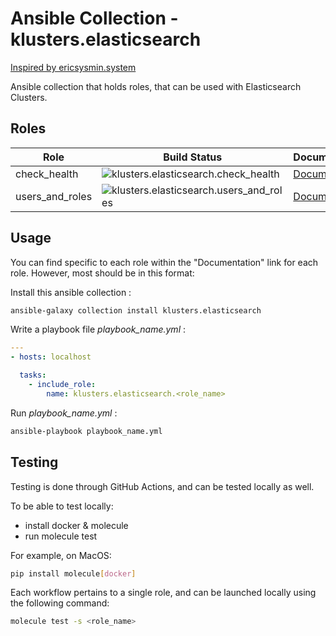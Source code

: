 # Ansible Collection - klusters.elasticsearch
[Inspired by ericsysmin.system](https://galaxy.ansible.com/ericsysmin/system)

Ansible collection that holds roles, that can be used with Elasticsearch Clusters. 

## Roles

| Role      | Build Status                                                                                                                                                                                                                                                        | Documentation                                                                                          |
| --------- | ------------------------------------------------------------------------------------------------------------------------------------------------------------------------------------------------------------------------------------------------------------------- | ------------------------------------------------------------------------------------------------------ |
|  check_health   | ![klusters.elasticsearch.check_health](https://github.com/klusters/ansible-collection-elasticsearch/workflows/klusters.elasticsearch.check_health/badge.svg)          | [Documentation](https://github.com/klusters/ansible-collection-elasticsearch/tree/main/roles/check_health)    |
|  users_and_roles   | ![klusters.elasticsearch.users_and_roles](https://github.com/klusters/ansible-collection-elasticsearch/workflows/klusters.elasticsearch.users_and_roles/badge.svg)          | [Documentation](https://github.com/klusters/ansible-collection-elasticsearch/tree/main/roles/users_and_roles)    |

## Usage

You can find specific to each role within the "Documentation" link for each role. However, most should be in this format:

Install this ansible collection :
```bash
ansible-galaxy collection install klusters.elasticsearch
```

Write a playbook file *playbook_name.yml* :

```yaml
---
- hosts: localhost

  tasks:
    - include_role:
        name: klusters.elasticsearch.<role_name>
```

Run *playbook_name.yml* :
```bash
ansible-playbook playbook_name.yml
```

## Testing

Testing is done through GitHub Actions, and can be tested locally as well.

To be able to test locally:
- install docker & molecule 
- run molecule test

For example, on MacOS:
```bash
pip install molecule[docker]
```

Each workflow pertains to a single role, and can be launched locally using the following command:

```bash
molecule test -s <role_name>
```
